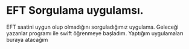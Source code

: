 # EFT Sorgulama uygulamsı.

EFT saatini uygun olup olmadığını sorguladığımız uygulama.
Geleceği yazanlar programı ile swift öğrenmeye başladım. Yaptığım uygulamaları buraya atacağım
